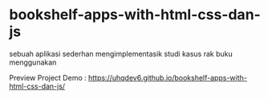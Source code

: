 # bookshelf-apps-with-html-css-dan-js
sebuah aplikasi sederhan mengimplementasik studi kasus rak buku menggunakan 

Preview Project Demo : https://uhqdev6.github.io/bookshelf-apps-with-html-css-dan-js/
